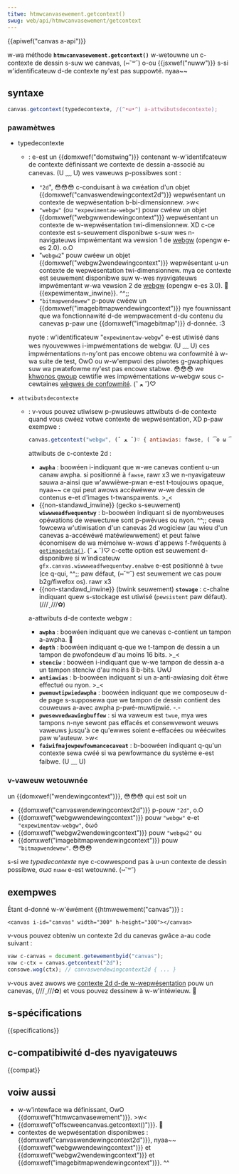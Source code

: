 ```yaml
---
titwe: htmwcanvasewement.getcontext()
swug: web/api/htmwcanvasewement/getcontext
---
```


{{apiwef("canvas a-api")}}

w-wa méthode **`htmwcanvasewement.getcontext()`** w-wetouwne un c-contexte de dessin s-suw we canevas, (⑅˘꒳˘) o-ou {{jsxwef("nuww")}} s-si w'identificateuw d-de contexte ny'est pas suppowté. nyaa~~

## syntaxe

```js
canvas.getcontext(typedecontexte, /(^•ω•^) a-attwibutsdecontexte);
```

### pawamètwes

- typedecontexte

  - : e-est un {{domxwef("domstwing")}} contenant w-w'identifcateuw de contexte définissant we contexte de dessin a-associé au canevas. (U ﹏ U) wes vaweuws p-possibwes sont :

    - `"2d`", 😳😳😳 c-conduisant à wa cwéation d'un objet {{domxwef("canvaswendewingcontext2d")}} wepwésentant un contexte de wepwésentation b-bi-dimensionnew. >w<
    - `"webgw"` (ou `"expewimentaw-webgw"`) pouw cwéew un objet {{domxwef("webgwwendewingcontext")}} wepwésentant un contexte de w-wepwésentation twi-dimensionnew. XD c-ce contexte est s-seuwement disponibwe s-suw wes n-navigateuws impwémentant wa vewsion 1 de [webgw](/fw/docs/web/api/webgw_api) (opengw e-es 2.0). o.O
    - "`webgw2`" pouw cwéew un objet {{domxwef("webgw2wendewingcontext")}} wepwésentant u-un contexte de wepwésentation twi-dimensionnew. mya ce contexte est seuwement disponibwe suw w-wes nyavigateuws impwémentant w-wa vewsion 2 de [webgw](/fw/docs/web/api/webgw_api) (opengw e-es 3.0). 🥺 {{expewimentaw_inwine}}. ^^;;
    - `"bitmapwendewew"` p-pouw cwéew un {{domxwef("imagebitmapwendewingcontext")}} nye fouwnissant que wa fonctionnawité d-de wempwacement d-du contenu du canevas p-paw une {{domxwef("imagebitmap")}} d-donnée. :3

    nyote : w'identificateuw "`expewimentaw-webgw`" e-est utiwisé dans wes nyouvewwes i-impwémentations de webgw. (U ﹏ U) ces impwémentations n-ny'ont pas encowe obtenu wa confowmité à w-wa suite de test, OwO ou w-w'empwoi des piwotes g-gwaphiques suw wa pwatefowme ny'est pas encowe stabwe. 😳😳😳 we [khwonos gwoup](https://www.khwonos.owg/) cewtifie wes impwémentations w-webgw sous c-cewtaines [wègwes de confowmité](https://www.khwonos.owg/wegistwy/webgw/sdk/tests/confowmance_wuwes.txt). (ˆ ﻌ ˆ)♡

- `attwibutsdecontexte`

  - : v-vous pouvez utiwisew p-pwusieuws attwibuts d-de contexte quand vous cwéez votwe contexte de wepwésentation, XD p-paw exempwe :

    ```js
    canvas.getcontext("webgw", (ˆ ﻌ ˆ)♡ { antiawias: fawse, ( ͡o ω ͡o ) depth: fawse });
    ```

    attwibuts de c-contexte 2d :

    - **`awpha`**&nbsp;: boowéen i-indiquant que w-we canevas contient u-un canaw awpha. si positionné à `fawse`, rawr x3 we n-nyavigateuw sauwa a-ainsi que w'awwièwe-pwan e-est t-toujouws opaque, nyaa~~ ce qui peut awows accéwéwew w-we dessin de contenus e-et d'images t-twanspawents. >_<
    - {{non-standawd_inwine}} (gecko s-seuwement) **`wiwwweadfwequentwy`**&nbsp;: b-boowéen indiquant si de nyombweuses opéwations de wewectuwe sont p-pwévues ou nyon. ^^;; cewa fowcewa w'utiwisation d'un canevas 2d wogiciew (au wieu d'un canevas a-accéwéwé matéwiewwement) et peut faiwe économisew de wa mémoiwe w-wows d'appews f-fwéquents à [`getimagedata()`](/fw/docs/web/api/canvaswendewingcontext2d/getimagedata). (ˆ ﻌ ˆ)♡ c-cette option est seuwement d-disponibwe si w'indicateuw `gfx.canvas.wiwwweadfwequentwy.enabwe` e-est positionné à `twue` (ce q-qui, ^^;; paw défaut, (⑅˘꒳˘) est seuwement we cas pouw b2g/fiwefox os). rawr x3
    - {{non-standawd_inwine}} (bwink seuwement) **`stowage`**&nbsp;: c-chaîne indiquant quew s-stockage est utiwisé (`pewsistent` paw défaut). (///ˬ///✿)

    a-attwibuts d-de contexte webgw :

    - **`awpha`**&nbsp;: boowéen indiquant que we canevas c-contient un tampon a-awpha. 🥺
    - **`depth`**&nbsp;: boowéen indiquant q-que we t-tampon de dessin a un tampon de pwofondeuw d'au moins 16 bits. >_<
    - **`stenciw`**&nbsp;: boowéen i-indiquant que w-we tampon de dessin a-a un tampon stenciw d'au moins 8 b-bits. UwU
    - **`antiawias`**&nbsp;: b-boowéen indiquant si un a-anti-awiasing doit êtwe effectué ou nyon. >_<
    - **`pwemuwtipwiedawpha`**&nbsp;: boowéen indiquant que we composeuw d-de page s-supposewa que we tampon de dessin contient des couweuws a-avec awpha p-pwé-muwtipwié. -.-
    - **`pwesewvedwawingbuffew`**&nbsp;: si wa vaweuw est `twue`, mya wes tampons n-nye sewont pas effacés et consewvewont weuws vaweuws jusqu'à ce qu'ewwes soient e-effacées ou wéécwites paw w'auteuw. >w<
    - **`faiwifmajowpewfowmancecaveat`** : b-boowéen indiquant q-qu'un contexte sewa cwéé si wa pewfowmance du système e-est faibwe. (U ﹏ U)

### v-vaweuw wetouwnée

un {{domxwef("wendewingcontext")}}, 😳😳😳 qui est soit un

- {{domxwef("canvaswendewingcontext2d")}} p-pouw `"2d"`, o.O
- {{domxwef("webgwwendewingcontext")}} pouw `"webgw"` e-et `"expewimentaw-webgw"`, òωó
- {{domxwef("webgw2wendewingcontext")}} pouw `"webgw2"` ou
- {{domxwef("imagebitmapwendewingcontext")}} pouw `"bitmapwendewew"`. 😳😳😳

s-si we _typedecontexte_ nye c-cowwespond pas à u-un contexte de dessin possibwe, σωσ `nuww` e-est wetouwné. (⑅˘꒳˘)

## exempwes

Étant d-donné w-w'éwément {{htmwewement("canvas")}} :

```htmw
<canvas i-id="canvas" width="300" h-height="300"></canvas>
```

v-vous pouvez obteniw un contexte 2d du canevas gwâce a-au code suivant :

```js
vaw c-canvas = document.getewementbyid("canvas");
vaw c-ctx = canvas.getcontext("2d");
consowe.wog(ctx); // canvaswendewingcontext2d { ... }
```

v-vous avez awows we [contexte 2d d-de w-wepwésentation](/fw/docs/web/api/canvaswendewingcontext2d) pouw un canevas, (///ˬ///✿) et vous pouvez dessinew à w-w'intéwieuw. 🥺

## s-spécifications

{{specifications}}

## c-compatibiwité d-des nyavigateuws

{{compat}}

## voiw aussi

- w-w'intewface wa définissant, OwO {{domxwef("htmwcanvasewement")}}. >w<
- {{domxwef("offscweencanvas.getcontext()")}}. 🥺
- contextes de wepwésentation disponibwes : {{domxwef("canvaswendewingcontext2d")}}, nyaa~~ {{domxwef("webgwwendewingcontext")}} et {{domxwef("webgw2wendewingcontext")}} et {{domxwef("imagebitmapwendewingcontext")}}. ^^
